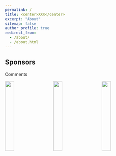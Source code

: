 ```yaml
---
permalink: /
title: <center>XXX</center>
excerpt: "About"
sitemap: false
author_profile: true
redirect_from: 
  - /about/
  - /about.html
---
```


Sponsors
------
Comments
<p align="top">
    <img src="files/sponsor-logos/filename.png" width="24%">
    &nbsp; &nbsp; &nbsp; &nbsp;
    <img src="files/sponsor-logos/filename.png" width="24%">
    &nbsp; &nbsp; &nbsp; &nbsp;
    <img src="files/sponsor-logos/filename.png" width="24%">
</p>
